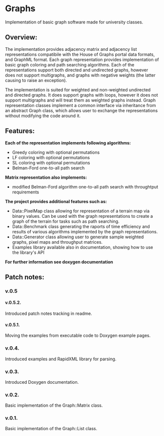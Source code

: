 # Graphs
Implementation of basic graph software made for university classes.

Overview:
-------------------------------------------------------------
The implementation provides adjacency matrix and adjacency list representations compatibile with the House of Graphs portal data formats, and GraphML format.
Each graph representation provides implementation of basic graph coloring and path searching algorithms. Each of the representations support both directed and undirected graphs, however does not support multigraphs, and graphs with negative weights (the latter causing to raise an exception).

The implementation is suited for weighted and non-weighted undirected and directed graphs. It does support graphs with loops, however it does not support multigraphs and will treat them as weighted graphs instead.
Graph representation classes implement a common interface via inheritance from an abstract Graph class, which allows user to exchange the representations without modifying the code around it. 

Features:
-------------------------------------------------------------
**Each of the representation implements following algorithms:**
- Greedy coloring with optional permutations
- LF coloring with optional permutations
- SL coloring with optional permutations
- Belman-Ford one-to-all path search

**Matrix representation also implements:**
- modified Belman-Ford algorithm one-to-all path search with throughtput requirements

**The project provides additional features such as:**
- Data::PixelMap class allowing for representation of a terrain map via binary values. Can be used with the graph representations to create a graph of the terrain for tasks such as path searching.
- Data::Benchmark class generating the raports of time efficiency and results of various algorithms implemented by the graph representations.
- Data::Generator class allowing user to generate sample weighted graphs, pixel maps and throughput matrices.
- Examples library available also in documentation, showing how to use the library's API

**For further information see doxygen documentation**

Patch notes: 
-------------------------------------------------------------

### v.0.5
#### v.0.5.2.
Introduced patch notes tracking in readme.

#### v.0.5.1.
Moving the examples from executable code to Doxygen example pages. 

### v.0.4.
Introduced examples and RapidXML library for parsing.

### v.0.3.
Introduced Doxygen documentation.
 
### v.0.2.
Basic implementation of the Graph::Matrix class.

### v.0.1.
Basic implementation of the Graph::List class.


